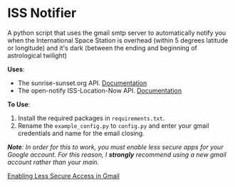 # ISS Notifier

A python script that uses the gmail smtp server to automatically notify you when the International Space Station is 
overhead (within 5 degrees latitude or longitude) and it's dark (between the ending and beginning of astrological 
twilight)

**Uses**:
- The sunrise-sunset.org API. [Documentation](https://sunrise-sunset.org/api)
- The open-notify ISS-Location-Now API. [Documentation](http://open-notify.org/Open-Notify-API/ISS-Location-Now/)

**To Use**:  
1. Install the required packages in `requirements.txt`.
2. Rename the `example_config.py` to `config.py` and enter your gmail credentials and name for the email closing.

***Note**: In order for this to work, you must enable less secure apps for your Google account. For this reason, I **strongly** recommend using a new gmail
account rather than your main.*

[Enabling Less Secure Access in Gmail](https://bytexd.com/less-secure-apps-gmail/)